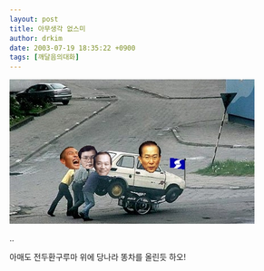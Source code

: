 ```yaml
---
layout: post
title: 아무생각 없스미
author: drkim
date: 2003-07-19 18:35:22 +0900
tags: [깨달음의대화]
---
```

![](.//files/attach/images/198/309/001/1058607322.jpg)  
  
..
  
아매도 전두환구루마 위에 당나라 똥차를 올린듯 하오!
